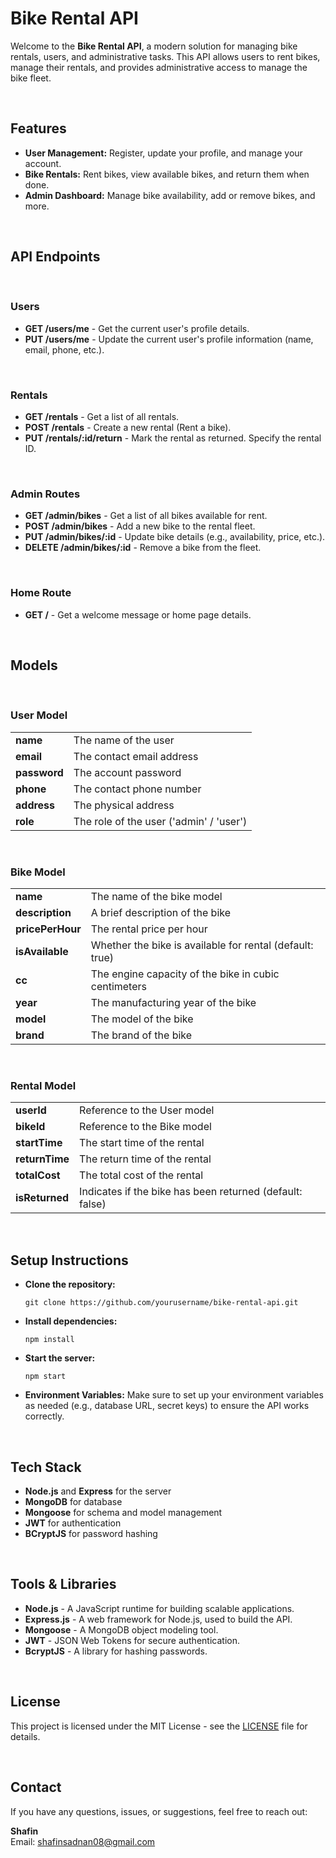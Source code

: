 <!DOCTYPE html>
<html lang="en">
<head>
    <meta charset="UTF-8">
    <meta name="viewport" content="width=device-width, initial-scale=1.0">
    <title>Bike Rental API</title>
</head>
<body>
    <h1>Bike Rental API</h1>
    <p>Welcome to the <strong>Bike Rental API</strong>, a modern solution for managing bike rentals, users, and administrative tasks. This API allows users to rent bikes, manage their rentals, and provides administrative access to manage the bike fleet.</p>
<br>
    <h2>Features</h2>
    <ul>
        <li><strong>User Management:</strong> Register, update your profile, and manage your account.</li>
        <li><strong>Bike Rentals:</strong> Rent bikes, view available bikes, and return them when done.</li>
        <li><strong>Admin Dashboard:</strong> Manage bike availability, add or remove bikes, and more.</li>
    </ul>
<br>
    <h2>API Endpoints</h2>
<br>
    <h3>Users</h3>
    <ul>
        <li><strong>GET /users/me</strong> - Get the current user's profile details.</li>
        <li><strong>PUT /users/me</strong> - Update the current user's profile information (name, email, phone, etc.).</li>
    </ul>
<br>
    <h3>Rentals</h3>
    <ul>
        <li><strong>GET /rentals</strong> - Get a list of all rentals.</li>
        <li><strong>POST /rentals</strong> - Create a new rental (Rent a bike).</li>
        <li><strong>PUT /rentals/:id/return</strong> - Mark the rental as returned. Specify the rental ID.</li>
    </ul>
<br>
    <h3>Admin Routes</h3>
    <ul>
        <li><strong>GET /admin/bikes</strong> - Get a list of all bikes available for rent.</li>
        <li><strong>POST /admin/bikes</strong> - Add a new bike to the rental fleet.</li>
        <li><strong>PUT /admin/bikes/:id</strong> - Update bike details (e.g., availability, price, etc.).</li>
        <li><strong>DELETE /admin/bikes/:id</strong> - Remove a bike from the fleet.</li>
    </ul>
<br>
    <h3>Home Route</h3>
    <ul>
        <li><strong>GET /</strong> - Get a welcome message or home page details.</li>
    </ul>
<br>
    <h2>Models</h2>
<br>
    <h3>User Model</h3>
    <table>
        <tr>
            <td><strong>name</strong></td>
            <td>The name of the user</td>
        </tr>
        <tr>
            <td><strong>email</strong></td>
            <td>The contact email address</td>
        </tr>
        <tr>
            <td><strong>password</strong></td>
            <td>The account password</td>
        </tr>
        <tr>
            <td><strong>phone</strong></td>
            <td>The contact phone number</td>
        </tr>
        <tr>
            <td><strong>address</strong></td>
            <td>The physical address</td>
        </tr>
        <tr>
            <td><strong>role</strong></td>
            <td>The role of the user ('admin' / 'user')</td>
        </tr>
    </table>
<br>
    <h3>Bike Model</h3>
    <table>
        <tr>
            <td><strong>name</strong></td>
            <td>The name of the bike model</td>
        </tr>
        <tr>
            <td><strong>description</strong></td>
            <td>A brief description of the bike</td>
        </tr>
        <tr>
            <td><strong>pricePerHour</strong></td>
            <td>The rental price per hour</td>
        </tr>
        <tr>
            <td><strong>isAvailable</strong></td>
            <td>Whether the bike is available for rental (default: true)</td>
        </tr>
        <tr>
            <td><strong>cc</strong></td>
            <td>The engine capacity of the bike in cubic centimeters</td>
        </tr>
        <tr>
            <td><strong>year</strong></td>
            <td>The manufacturing year of the bike</td>
        </tr>
        <tr>
            <td><strong>model</strong></td>
            <td>The model of the bike</td>
        </tr>
        <tr>
            <td><strong>brand</strong></td>
            <td>The brand of the bike</td>
        </tr>
    </table>
<br>
    <h3>Rental Model</h3>
    <table>
        <tr>
            <td><strong>userId</strong></td>
            <td>Reference to the User model</td>
        </tr>
        <tr>
            <td><strong>bikeId</strong></td>
            <td>Reference to the Bike model</td>
        </tr>
        <tr>
            <td><strong>startTime</strong></td>
            <td>The start time of the rental</td>
        </tr>
        <tr>
            <td><strong>returnTime</strong></td>
            <td>The return time of the rental</td>
        </tr>
        <tr>
            <td><strong>totalCost</strong></td>
            <td>The total cost of the rental</td>
        </tr>
        <tr>
            <td><strong>isReturned</strong></td>
            <td>Indicates if the bike has been returned (default: false)</td>
        </tr>
    </table>
<br>
    <h2>Setup Instructions</h2>
    <ul>
        <li><strong>Clone the repository:</strong>
            <pre><code>git clone https://github.com/yourusername/bike-rental-api.git</code></pre>
        </li>
        <li><strong>Install dependencies:</strong>
            <pre><code>npm install</code></pre>
        </li>
        <li><strong>Start the server:</strong>
            <pre><code>npm start</code></pre>
        </li>
        <li><strong>Environment Variables:</strong> Make sure to set up your environment variables as needed (e.g., database URL, secret keys) to ensure the API works correctly.</li>
    </ul>
<br>
    <h2>Tech Stack</h2>
    <ul>
        <li><strong>Node.js</strong> and <strong>Express</strong> for the server</li>
        <li><strong>MongoDB</strong> for database</li>
        <li><strong>Mongoose</strong> for schema and model management</li>
        <li><strong>JWT</strong> for authentication</li>
        <li><strong>BCryptJS</strong> for password hashing</li>
    </ul>
<br>
    <h2>Tools & Libraries</h2>
    <ul>
        <li><strong>Node.js</strong> - A JavaScript runtime for building scalable applications.</li>
        <li><strong>Express.js</strong> - A web framework for Node.js, used to build the API.</li>
        <li><strong>Mongoose</strong> - A MongoDB object modeling tool.</li>
        <li><strong>JWT</strong> - JSON Web Tokens for secure authentication.</li>
        <li><strong>BcryptJS</strong> - A library for hashing passwords.</li>
    </ul>
<br>
    <h2>License</h2>
    <p>This project is licensed under the MIT License - see the <a href="LICENSE">LICENSE</a> file for details.</p>
<br>
    <h2>Contact</h2>
    <p>If you have any questions, issues, or suggestions, feel free to reach out:</p>
    <p><strong>Shafin</strong><br>Email: <a href="mailto:shafinsadnan08@gmail.com">shafinsadnan08@gmail.com</a></p>

</body>
</html>
